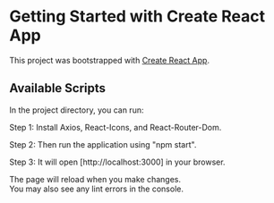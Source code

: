 # Getting Started with Create React App

This project was bootstrapped with [Create React App](https://github.com/facebook/create-react-app).

## Available Scripts

In the project directory, you can run:

Step 1: Install Axios, React-Icons, and React-Router-Dom.

Step 2: Then run the application using "npm start".

Step 3: It will open [http://localhost:3000] in your browser.

The page will reload when you make changes.\
You may also see any lint errors in the console.
